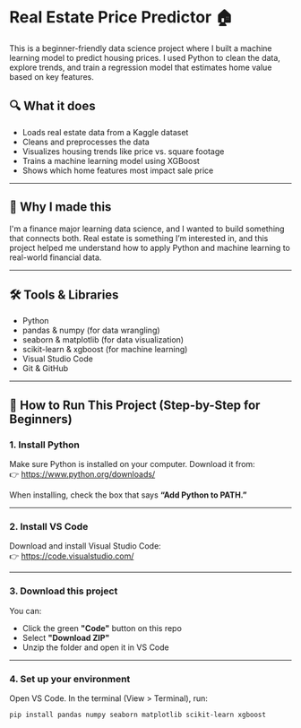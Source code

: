 # Real Estate Price Predictor 🏠

This is a beginner-friendly data science project where I built a machine learning model to predict housing prices. I used Python to clean the data, explore trends, and train a regression model that estimates home value based on key features.

## 🔍 What it does
- Loads real estate data from a Kaggle dataset
- Cleans and preprocesses the data
- Visualizes housing trends like price vs. square footage
- Trains a machine learning model using XGBoost
- Shows which home features most impact sale price

---

## 📌 Why I made this
I'm a finance major learning data science, and I wanted to build something that connects both. Real estate is something I’m interested in, and this project helped me understand how to apply Python and machine learning to real-world financial data.

---

## 🛠️ Tools & Libraries
- Python
- pandas & numpy (for data wrangling)
- seaborn & matplotlib (for data visualization)
- scikit-learn & xgboost (for machine learning)
- Visual Studio Code
- Git & GitHub

---

## 🚀 How to Run This Project (Step-by-Step for Beginners)

### 1. Install Python
Make sure Python is installed on your computer. Download it from:  
👉 https://www.python.org/downloads/

When installing, check the box that says **“Add Python to PATH.”**

---

### 2. Install VS Code
Download and install Visual Studio Code:  
👉 https://code.visualstudio.com/

---

### 3. Download this project
You can:
- Click the green **"Code"** button on this repo
- Select **"Download ZIP"**
- Unzip the folder and open it in VS Code

---

### 4. Set up your environment

Open VS Code. In the terminal (View > Terminal), run:

```bash
pip install pandas numpy seaborn matplotlib scikit-learn xgboost
